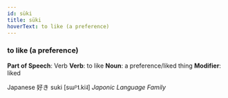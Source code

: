 ```yaml
---
id: süki
title: süki
hoverText: to like (a preference)
---
```


### to like (a preference)

**Part of Speech**: Verb
**Verb**: to like
**Noun**: a preference/liked thing
**Modifier**: liked

Japanese 好き suki [sɯᵝ˦.ki˨]
*Japonic Language Family*